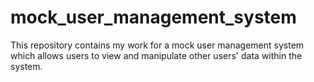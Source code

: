 # mock_user_management_system
This repository contains my work for a mock user management system which allows users to view and manipulate other users' data within the system.
